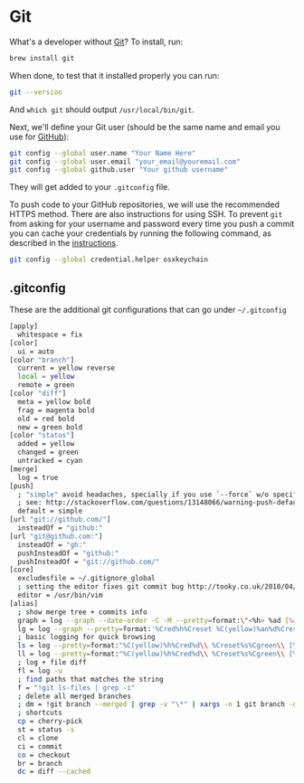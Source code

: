 # Git

What's a developer without [Git](http://git-scm.com/)? To install, run:

```bash
brew install git
```

When done, to test that it installed properly you can run:

```bash
git --version
```

And `which git` should output `/usr/local/bin/git`.

Next, we'll define your Git user \(should be the same name and email you use for [GitHub](https://github.com/)\):

```bash
git config --global user.name "Your Name Here"
git config --global user.email "your_email@youremail.com"
git config --global github.user "Your github username"
```

They will get added to your `.gitconfig` file.

To push code to your GitHub repositories, we will use the recommended HTTPS method. There are also instructions for using SSH. To prevent `git` from asking for your username and password every time you push a commit you can cache your credentials by running the following command, as described in the [instructions](https://help.github.com/articles/caching-your-github-password-in-git/).

```bash
git config --global credential.helper osxkeychain
```

## .gitconfig

These are the additional git configurations that can go under `~/.gitconfig`

```bash
[apply]
  whitespace = fix
[color]
  ui = auto
[color "branch"]
  current = yellow reverse
  local = yellow
  remote = green
[color "diff"]
  meta = yellow bold
  frag = magenta bold
  old = red bold
  new = green bold
[color "status"]
  added = yellow
  changed = green
  untracked = cyan
[merge]
  log = true
[push]
  ; "simple" avoid headaches, specially if you use `--force` w/o specifying branch
  ; see: http://stackoverflow.com/questions/13148066/warning-push-default-is-unset-its-implicit-value-is-changing-in-git-2-0
  default = simple
[url "git://github.com/"]
  insteadOf = "github:"
[url "git@github.com:"]
  insteadOf = "gh:"
  pushInsteadOf = "github:"
  pushInsteadOf = "git://github.com/"
[core]
  excludesfile = ~/.gitignore_global
  ; setting the editor fixes git commit bug http://tooky.co.uk/2010/04/08/there-was-a-problem-with-the-editor-vi-git-on-mac-os-x.html
  editor = /usr/bin/vim
[alias]
  ; show merge tree + commits info
  graph = log --graph --date-order -C -M --pretty=format:\"<%h> %ad [%an] %Cgreen%d%Creset %s\" --all --date=short
  lg = log --graph --pretty=format:'%Cred%h%Creset %C(yellow)%an%d%Creset %s %Cgreen(%cr)%Creset' --date=relative
  ; basic logging for quick browsing
  ls = log --pretty=format:"%C(yellow)%h%Cred%d\\ %Creset%s%Cgreen\\ [%cn]" --decorate
  ll = log --pretty=format:"%C(yellow)%h%Cred%d\\ %Creset%s%Cgreen\\ [%cn]" --decorate --numstat
  ; log + file diff
  fl = log -u
  ; find paths that matches the string
  f = "!git ls-files | grep -i"
  ; delete all merged branches
  ; dm = !git branch --merged | grep -v "\*" | xargs -n 1 git branch -d
  ; shortcuts
  cp = cherry-pick
  st = status -s
  cl = clone
  ci = commit
  co = checkout
  br = branch
  dc = diff --cached
```

